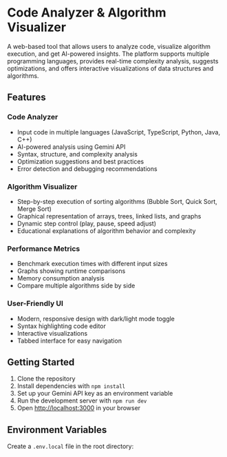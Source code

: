  # Code Analyzer & Algorithm Visualizer    
  
A web-based tool that allows users to analyze code, visualize algorithm execution, and get AI-powered insights. The platform supports multiple programming languages, provides real-time complexity analysis, suggests optimizations, and offers interactive visualizations of data structures and algorithms. 

## Features 

### Code Analyzer
- Input code in multiple languages (JavaScript, TypeScript, Python, Java, C++)
- AI-powered analysis using Gemini API
- Syntax, structure, and complexity analysis
- Optimization suggestions and best practices
- Error detection and debugging recommendations

### Algorithm Visualizer
- Step-by-step execution of sorting algorithms (Bubble Sort, Quick Sort, Merge Sort)
- Graphical representation of arrays, trees, linked lists, and graphs
- Dynamic step control (play, pause, speed adjust)
- Educational explanations of algorithm behavior and complexity

### Performance Metrics
- Benchmark execution times with different input sizes
- Graphs showing runtime comparisons
- Memory consumption analysis
- Compare multiple algorithms side by side

### User-Friendly UI 
- Modern, responsive design with dark/light mode toggle
- Syntax highlighting code editor
- Interactive visualizations
- Tabbed interface for easy navigation

## Getting Started

1. Clone the repository
2. Install dependencies with `npm install`
3. Set up your Gemini API key as an environment variable
4. Run the development server with `npm run dev`
5. Open [http://localhost:3000](http://localhost:3000) in your browser

## Environment Variables

Create a `.env.local` file in the root directory:


